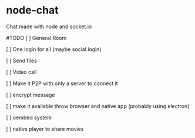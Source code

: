 # node-chat
Chat made with node and socket.io

#TODO
[ ] General Room

[ ] One login for all (maybe social login)

[ ] Send files

[ ] Video call

[ ] Make it P2P with only a server to connect it 

[ ] encrypt message

[ ] make it available throw browser and native app (probably using electron)

[ ] oembed system

[ ] native player to share movies
